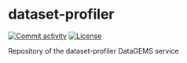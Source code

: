 # dataset-profiler

[![Commit activity](https://img.shields.io/github/commit-activity/m/datagems-eosc/dataset-profiler)](https://img.shields.io/github/commit-activity/m/datagems-eosc/dataset-profiler)
[![License](https://img.shields.io/github/license/datagems-eosc/dataset-profiler)](https://img.shields.io/github/license/datagems-eosc/dataset-profiler)

Repository of the dataset-profiler DataGEMS service

